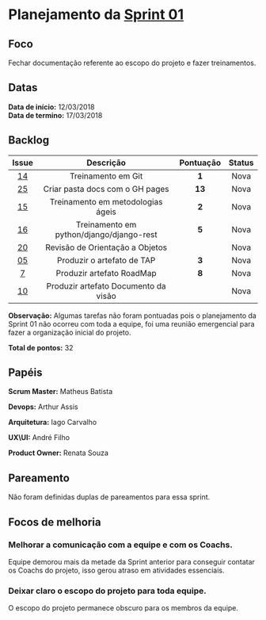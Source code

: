# Planejamento da [Sprint 01](https://github.com/fga-gpp-mds/2018.1-Grupo3/milestone/2)

## Foco
Fechar documentação referente ao escopo do projeto e fazer treinamentos.

## Datas
<b>Data de início:</b> 12/03/2018  
<b>Data de termino:</b> 17/03/2018

## Backlog

<table style="text-align:center">
  <thead>
    <tr>
      <th>Issue</th>
      <th>Descrição</th>
      <th>Pontuação</th>
      <th>Status</th>
    </tr>
  </thead>
  <tbody>
    <tr>
      <td>
        <a href="https://github.com/fga-gpp-mds/2018.1-TropicalHazards-BI/issues/14">14</a>
      </td>
      <td>Treinamento em Git</td>
      <td><b>1</b></td>
      <td>Nova</td>
    </tr>
    <tr>
      <td>
        <a href="https://github.com/fga-gpp-mds/2018.1-TropicalHazards-BI/issues/25">25</a>
      </td>
      <td>Criar pasta docs com o GH pages</td>
      <td><b>13</b></td>
      <td>Nova</td>
    </tr>
    <tr>
      <td>
        <a href="https://github.com/fga-gpp-mds/2018.1-TropicalHazards-BI/issues/15">15</a>
      </td>
      <td>Treinamento em metodologias ágeis</td>
      <td><b>2</b></td>
      <td>Nova</td>
    </tr>
    <tr>
      <td>
        <a href="https://github.com/fga-gpp-mds/2018.1-TropicalHazards-BI/issues/16">16</a>
      </td>
      <td>Treinamento em python/django/django-rest</td>
      <td><b>5</b></td>
      <td>Nova</td>
    </tr>
    <tr>
      <td>
        <a href="https://github.com/fga-gpp-mds/2018.1-TropicalHazards-BI/issues/20">20</a>
      </td>
      <td>Revisão de Orientação a Objetos</td>
      <td></td>
      <td>Nova</td>
    </tr>
    <tr>
      <td>
        <a href="https://github.com/fga-gpp-mds/2018.1-TropicalHazards-BI/issues/05">05</a>
      </td>
      <td>Produzir o artefato de TAP</td>
      <td><b>3</b></td>
      <td>Nova</td>
    </tr>
    <tr>
      <td>
        <a href="https://github.com/fga-gpp-mds/2018.1-TropicalHazards-BI/issues/7">7</a>
      </td>
      <td>Produzir artefato RoadMap</td>
      <td><b>8</b></td>
      <td>Nova</td>
    </tr>
    <tr>
      <td>
        <a href="https://github.com/fga-gpp-mds/2018.1-TropicalHazards-BI/issues/10">10</a>
      </td>
      <td>Produzir artefato Documento da visão</td>
      <td></td>
      <td>Nova</td>
    </tr>
  </tbody>
</table>

    
<b>Observação:</b> Algumas tarefas não foram pontuadas pois o planejamento da Sprint 01 não ocorreu com toda a equipe, foi uma reunião emergencial para fazer a organização inicial do projeto.

<b>Total de pontos:</b> 32

## Papéis
<b>Scrum Master:</b> Matheus Batista

<b>Devops:</b> Arthur Assis

<b>Arquitetura:</b> Iago Carvalho

<b>UX\UI:</b> André Filho

<b>Product Owner:</b> Renata Souza

## Pareamento

Não foram definidas duplas de pareamentos para essa sprint.

## Focos de melhoria

### Melhorar a comunicação com a equipe e com os Coachs.
Equipe demorou mais da metade da Sprint anterior para conseguir contatar os Coachs do projeto, isso gerou atraso em atividades essenciais.

### Deixar claro o escopo do projeto para toda equipe.
O escopo do projeto permanece obscuro para os membros da equipe.

